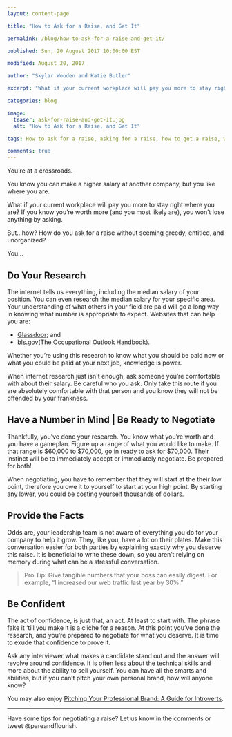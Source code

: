 ```yaml
---
layout: content-page

title: "How to Ask for a Raise, and Get It"

permalink: /blog/how-to-ask-for-a-raise-and-get-it/

published: Sun, 20 August 2017 10:00:00 EST

modified: August 20, 2017

author: "Skylar Wooden and Katie Butler"

excerpt: "What if your current workplace will pay you more to stay right where you are?"

categories: blog

image:
  teaser: ask-for-raise-and-get-it.jpg
  alt: "How to Ask for a Raise, and Get It"

tags: How to ask for a raise, asking for a raise, how to get a raise, what to say to get a raise

comments: true
---
```


You’re at a crossroads. 

You know you can make a higher salary at another company, but you like where you are. 

What if your current workplace will pay you more to stay right where you are? If you know you’re worth more (and you most likely are), you won’t lose anything by asking. 

But...how? How do you ask for a raise without seeming greedy, entitled, and unorganized? 

You…

## Do Your Research

The internet tells us everything, including the median salary of your position. You can even research the median salary for your specific area. Your understanding of what others in your field are paid will go a long way in knowing what number is appropriate to expect. Websites that can help you are:

<ul>
  <li><a href="https://www.glassdoor.com/index.htm" target="_blank">Glassdoor</a>; and</li>
  <li><a href="https://www.bls.gov/ooh/" target="_blank">bls.gov</a>(The Occupational Outlook Handbook).</li>
</ul>

Whether you’re using this research to know what you should be paid now or what you could be paid at your next job, knowledge is power. 

When internet research just isn't enough, ask someone you’re comfortable with about their salary. Be careful who you ask. Only take this route if you are absolutely comfortable with that person and you know they will not be offended by your frankness. 

## Have a Number in Mind | Be Ready to Negotiate

Thankfully, you’ve done your research. You know what you’re worth and you have a gameplan. Figure up a range of what you would like to make. If that range is $60,000 to $70,000, go in ready to ask for $70,000. Their instinct will be to immediately accept or immediately negotiate. Be prepared for both! 

When negotiating, you have to remember that they will start at the their low point, therefore you owe it to yourself to start at your high point. By starting any lower, you could be costing yourself thousands of dollars. 

## Provide the Facts

Odds are, your leadership team is not aware of everything you do for your company to help it grow. They, like you, have a lot on their plates. Make this conversation easier for both parties by explaining exactly why you deserve this raise. It is beneficial to write these down, so you aren’t relying on memory during what can be a stressful conversation. 

<blockquote><span class="boldText">Pro Tip</span>: Give tangible numbers that your boss can easily digest. For example, “I increased our web traffic last year by 30%.”</blockquote>

## Be Confident

The act of confidence, is just that, an act. At least to start with. The phrase fake it ‘till you make it is a cliche for a reason. At this point you’ve done the research, and you’re prepared to negotiate for what you deserve. It is time to exude that confidence to prove it. 

Ask any interviewer what makes a candidate stand out and the answer will revolve around confidence. It is often less about the technical skills and more about the ability to sell yourself. You can have all the smarts and abilities, but if you can’t pitch your own personal brand, how will anyone know?

You may also enjoy <a href="/blog/pitching-your-professional-brand-a-guide-for-introverts/">Pitching Your Professional Brand: A Guide for Introverts</a>.

<hr class="secondary">

Have some tips for negotiating a raise? Let us know in the comments or tweet @pareandflourish. 
